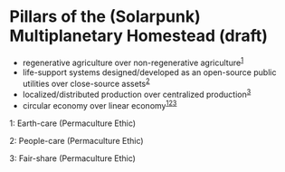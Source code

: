 # Pillars of the (Solarpunk) Multiplanetary Homestead (draft)

- regenerative agriculture over non-regenerative agriculture<sup>[1](#myfootnote1)</sup>
- life-support systems designed/developed as an open-source public utilities over close-source assets<sup>[2](#myfootnote2)</sup>
- localized/distributed production over centralized production<sup>[3](#myfootnote3)</sup>
- circular economy over linear economy<sup>[1](#myfootnote1)</sup><sup>[2](#myfootnote2)</sup><sup>[3](#myfootnote3)</sup>

<a name="myfootnote1">1</a>: Earth-care (Permaculture Ethic)

<a name="myfootnote2">2</a>: People-care (Permaculture Ethic)

<a name="myfootnote3">3</a>: Fair-share (Permaculture Ethic)

